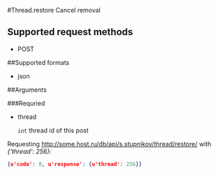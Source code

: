 #Thread.restore
Cancel removal

## Supported request methods 
* POST

##Supported formats
* json

##Arguments


###Requried
* thread

   ```int``` thread id of this post


Requesting http://some.host.ru/db/api/s.stupnikov/thread/restore/ with _{'thread': 256}_:
```json
{u'code': 0, u'response': {u'thread': 256}}
```
